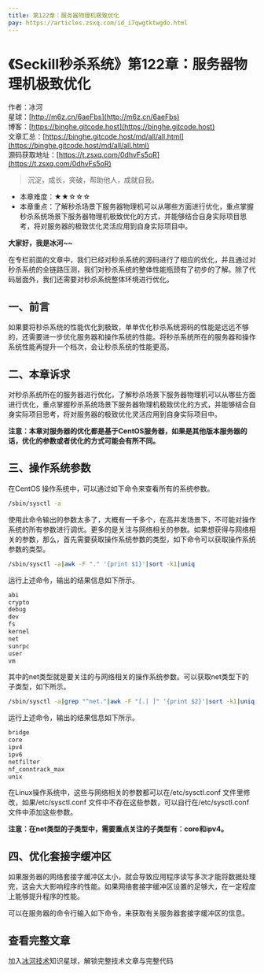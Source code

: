 ```yaml
---
title: 第122章：服务器物理机极致优化
pay: https://articles.zsxq.com/id_i7qwgtktwgdo.html
---
```


# 《Seckill秒杀系统》第122章：服务器物理机极致优化

作者：冰河
<br/>星球：[http://m6z.cn/6aeFbs](http://m6z.cn/6aeFbs)
<br/>博客：[https://binghe.gitcode.host](https://binghe.gitcode.host)
<br/>文章汇总：[https://binghe.gitcode.host/md/all/all.html](https://binghe.gitcode.host/md/all/all.html)
<br/>源码获取地址：[https://t.zsxq.com/0dhvFs5oR](https://t.zsxq.com/0dhvFs5oR)

> 沉淀，成长，突破，帮助他人，成就自我。

* 本章难度：★★☆☆☆
* 本章重点：了解秒杀场景下服务器物理机可以从哪些方面进行优化，重点掌握秒杀系统场景下服务器物理机极致优化的方式，并能够结合自身实际项目思考，将对服务器的极致优化灵活应用到自身实际项目中。

**大家好，我是冰河~~**

在专栏前面的文章中，我们已经对秒杀系统的源码进行了相应的优化，并且通过对秒杀系统的全链路压测，我们对秒杀系统的整体性能瓶颈有了初步的了解。除了代码层面外，我们还需要对秒杀系统整体环境进行优化。

## 一、前言

如果要将秒杀系统的性能优化到极致，单单优化秒杀系统源码的性能是远远不够的，还需要进一步优化服务器和操作系统的性能。将秒杀系统所在的服务器和操作系统性能再提升一个档次，会让秒杀系统的性能更高。

## 二、本章诉求

对秒杀系统所在的服务器进行优化，了解秒杀场景下服务器物理机可以从哪些方面进行优化，重点掌握秒杀系统场景下服务器物理机极致优化的方式，并能够结合自身实际项目思考，将对服务器的极致优化灵活应用到自身实际项目中。

**注意：本章对服务器的优化都是基于CentOS服务器，如果是其他版本服务器的话，优化的参数或者优化的方式可能会有所不同。**

## 三、操作系统参数

在CentOS 操作系统中，可以通过如下命令来查看所有的系统参数。

```bash
/sbin/sysctl -a
```

使用此命令输出的参数太多了，大概有一千多个，在高并发场景下，不可能对操作系统的所有参数进行调优。更多的是关注与网络相关的参数。如果想获得与网络相关的参数，那么，首先需要获取操作系统参数的类型，如下命令可以获取操作系统参数的类型。

```bash
/sbin/sysctl -a|awk -F "." '{print $1}'|sort -k1|uniq
```

运行上述命令，输出的结果信息如下所示。

```bash
abi
crypto
debug
dev
fs
kernel
net
sunrpc
user
vm
```

其中的net类型就是要关注的与网络相关的操作系统参数。可以获取net类型下的子类型，如下所示。

```bash
/sbin/sysctl -a|grep "^net."|awk -F "[.| ]" '{print $2}'|sort -k1|uniq
```

运行上述命令，输出的结果信息如下所示。

```bash
bridge
core
ipv4
ipv6
netfilter
nf_conntrack_max
unix
```

在Linux操作系统中，这些与网络相关的参数都可以在/etc/sysctl.conf 文件里修改，如果/etc/sysctl.conf 文件中不存在这些参数，可以自行在/etc/sysctl.conf 文件中添加这些参数。

**注意：在net类型的子类型中，需要重点关注的子类型有：core和ipv4。**

## 四、优化套接字缓冲区

如果服务器的网络套接字缓冲区太小，就会导致应用程序读写多次才能将数据处理完，这会大大影响程序的性能。如果网络套接字缓冲区设置的足够大，在一定程度上能够提升程序的性能。

可以在服务器的命令行输入如下命令，来获取有关服务器套接字缓冲区的信息。

## 查看完整文章

加入[冰河技术](http://m6z.cn/6aeFbs)知识星球，解锁完整技术文章与完整代码